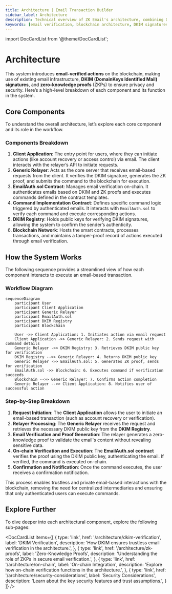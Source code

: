 ```yaml
---
title: Architecture | Email Transaction Builder
sidebar_label: Architecture
description: Technical overview of ZK Email's architecture, combining DKIM signatures with zero-knowledge proofs for trustless email verification on blockchain networks, including core components and workflow
keywords: [email verification, blockchain architecture, DKIM signatures, zero-knowledge proofs, smart contracts, decentralized systems, trustless verification, EmailAuth.sol, Generic Relayer, system components]
---
```


import DocCardList from '@theme/DocCardList';

# Architecture

This system introduces **email-verified actions** on the blockchain, making use of existing email infrastructure, **DKIM (DomainKeys Identified Mail) signatures**, and **zero-knowledge proofs** (ZKPs) to ensure privacy and security. Here’s a high-level breakdown of each component and its function in the system.

## Core Components

To understand the overall architecture, let’s explore each core component and its role in the workflow.

### Components Breakdown

1. **Client Application**: The entry point for users, where they can initiate actions (like account recovery or access control) via email. The client interacts with the relayer’s API to initiate requests.
2. **Generic Relayer**: Acts as the core server that receives email-based requests from the client. It verifies the DKIM signature, generates the ZK proof, and submits the command to the blockchain for execution.
3. **EmailAuth.sol Contract**: Manages email verification on-chain. It authenticates emails based on DKIM and ZK proofs and executes commands defined in the contract templates.
4. **Command Implementation Contract**: Defines specific command logic triggered by authenticated emails. It interacts with `EmailAuth.sol` to verify each command and execute corresponding actions.
5. **DKIM Registry**: Holds public keys for verifying DKIM signatures, allowing the system to confirm the sender’s authenticity.
6. **Blockchain Network**: Hosts the smart contracts, processes transactions, and maintains a tamper-proof record of actions executed through email verification.

## How the System Works

The following sequence provides a streamlined view of how each component interacts to execute an email-based transaction.

### Workflow Diagram

```mermaid
sequenceDiagram
    participant User
    participant Client Application
    participant Generic Relayer
    participant EmailAuth.sol
    participant DKIM Registry
    participant Blockchain

    User ->> Client Application: 1. Initiates action via email request
    Client Application ->> Generic Relayer: 2. Sends request with command details
    Generic Relayer ->> DKIM Registry: 3. Retrieves DKIM public key for verification
    DKIM Registry -->> Generic Relayer: 4. Returns DKIM public key
    Generic Relayer ->> EmailAuth.sol: 5. Generates ZK proof, sends for verification
    EmailAuth.sol ->> Blockchain: 6. Executes command if verification succeeds
    Blockchain -->> Generic Relayer: 7. Confirms action completion
    Generic Relayer -->> Client Application: 8. Notifies user of successful action
```

### Step-by-Step Breakdown

1. **Request Initiation**: The **Client Application** allows the user to initiate an email-based transaction (such as account recovery or verification).
2. **Relayer Processing**: The **Generic Relayer** receives the request and retrieves the necessary DKIM public key from the **DKIM Registry**.
3. **Email Verification and Proof Generation**: The relayer generates a zero-knowledge proof to validate the email's content without revealing sensitive data.
4. **On-chain Verification and Execution**: The **EmailAuth.sol contract** verifies the proof using the DKIM public key, authenticating the email. If verified, the command is executed on-chain.
5. **Confirmation and Notification**: Once the command executes, the user receives a confirmation notification.

This process enables trustless and private email-based interactions with the blockchain, removing the need for centralized intermediaries and ensuring that only authenticated users can execute commands.

## Explore Further

To dive deeper into each architectural component, explore the following sub-pages:

<DocCardList 
  items={[
    {
      type: 'link',
      href: '/architecture/dkim-verification',
      label: 'DKIM Verification',
      description: 'How DKIM ensures trustless email verification in the architecture.',
    },
    {
      type: 'link',
      href: '/architecture/zk-proofs',
      label: 'Zero-Knowledge Proofs',
      description: 'Understanding the role of ZKPs in secure email verification.',
    },
    {
      type: 'link',
      href: '/architecture/on-chain',
      label: 'On-chain Integration',
      description: 'Explore how on-chain verification functions in the architecture.',
    },
    {
      type: 'link',
      href: '/architecture/security-considerations',
      label: 'Security Considerations',
      description: 'Learn about the key security features and trust assumptions.',
    }
  ]}
/>
